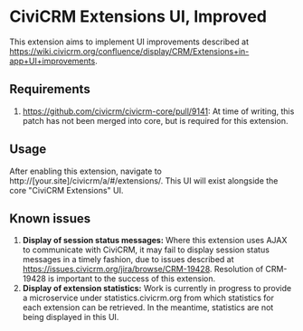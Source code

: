 # CiviCRM Extensions UI, Improved

This extension aims to implement UI improvements described at
<https://wiki.civicrm.org/confluence/display/CRM/Extensions+in-app+UI+improvements>.


## Requirements
1. <https://github.com/civicrm/civicrm-core/pull/9141>:
At time of writing, this patch has not been merged into core, but is required
for this extension.

## Usage
After enabling this extension, navigate to http://[your.site]/civicrm/a/#/extensions/.
This UI will exist alongside the core "CiviCRM Extensions" UI.

## Known issues
1. **Display of session status messages:**  Where this extension uses AJAX to
communicate with CiviCRM, it may fail to display session status messages in a
timely fashion, due to issues described at
<https://issues.civicrm.org/jira/browse/CRM-19428>. Resolution of CRM-19428 is
important to the success of this extension.
2. **Display of extension statistics:**  Work is currently in progress to provide
a microservice under statistics.civicrm.org from which statistics for each
extension can be retrieved. In the meantime, statistics are not being displayed
in this UI.
